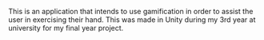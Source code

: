 This is an application that intends to use gamification in order to assist the user in exercising their hand.
This was made in Unity during my 3rd year at university for my final year project.
